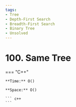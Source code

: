```yaml
---
tags:
- Tree
- Depth-First Search
- Breadth-First Search
- Binary Tree
- Unsolved
---
```



# 100. Same Tree

=== "C++"

    **Time:** O()

    **Space:** O()

    ``` c++
    ```
